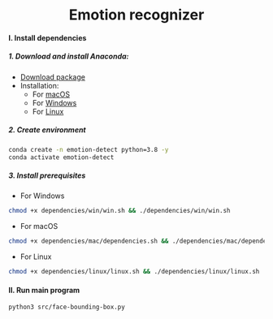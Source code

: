 <div align="center">

# Emotion recognizer
</div>

#### I. Install dependencies
##### 1. Download and install Anaconda:
- [Download package](https://www.anaconda.com/products/individual) 
- Installation:
    - For [macOS](https://docs.anaconda.com/anaconda/install/mac-os/)
    - For [Windows](https://docs.anaconda.com/anaconda/install/windows/)
    - For [Linux](https://docs.anaconda.com/anaconda/install/linux/)
##### 2. Create environment
```bash
conda create -n emotion-detect python=3.8 -y
conda activate emotion-detect
```
##### 3. Install prerequisites
- For Windows
```bash
chmod +x dependencies/win/win.sh && ./dependencies/win/win.sh
```
- For macOS
```bash
chmod +x dependencies/mac/dependencies.sh && ./dependencies/mac/dependencies.sh
```
- For Linux
```bash
chmod +x dependencies/linux/linux.sh && ./dependencies/linux/linux.sh
```
#### II. Run main program
```bash
python3 src/face-bounding-box.py
```
